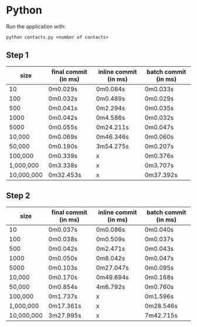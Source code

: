# Python

Run the application with:

```
python contacts.py <number of contacts>
```

## Step 1

| size         | final commit (in ms) | inline commit (in ms) | batch commit (in ms)
|--------------|--------------|--------------|-------------|
| 10           | 0m0.029s     | 0m0.084s     | 0m0.033s    |
| 100          | 0m0.032s     | 0m0.489s     | 0m0.029s    |
| 500          | 0m0.041s     | 0m2.294s     | 0m0.035s    |
| 1000         | 0m0.042s     | 0m4.586s     | 0m0.032s    |
| 5000         | 0m0.055s     | 0m24.211s    | 0m0.047s    |
| 10,000       | 0m0.069s     | 0m46.346s    | 0m0.060s    |
| 50,000       | 0m0.190s     | 3m54.275s    | 0m0.207s    |
| 100,000      | 0m0.339s     | x            | 0m0.376s    |
| 1,000,000    | 0m3.338s     | x            | 0m3.707s    |
| 10,000,000   | 0m32.453s    | x            | 0m37.392s   |

## Step 2

| size         | final commit (in ms) | inline commit (in ms) | batch commit (in ms)
|--------------|--------------|--------------|-------------|
| 10           | 0m0.037s     | 0m0.086s     | 0m0.040s    |
| 100          | 0m0.038s     | 0m0.509s     | 0m0.037s    |
| 500          | 0m0.042s     | 0m2.471s     | 0m0.043s    |
| 1000         | 0m0.050s     | 0m8.042s     | 0m0.047s    |
| 5000         | 0m0.103s     | 0m27.047s    | 0m0.095s    |
| 10,000       | 0m0.170s     | 0m49.694s    | 0m0.168s    |
| 50,000       | 0m0.854s     | 4m6.792s     | 0m0.760s    |
| 100,000      | 0m1.737s     | x            | 0m1.596s    |
| 1,000,000    | 0m17.361s    | x            | 0m28.546s   |
| 10,000,000   | 3m27.995s    | x            | 7m42.715s   |
